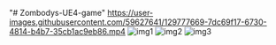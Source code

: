 "# Zombodys-UE4-game" 
https://user-images.githubusercontent.com/59627641/129777669-7dc69f17-6730-4814-b4b7-35cb1ac9eb86.mp4
![img1](https://user-images.githubusercontent.com/59627641/129777640-0ce922ac-0ea1-44c9-ae79-0d5792d9f57d.jpg)
![img2](https://user-images.githubusercontent.com/59627641/129777651-4f95176d-e9b2-4201-a604-6adc7c29650c.jpg)
![img3](https://user-images.githubusercontent.com/59627641/129777655-49c3b247-05b4-4c11-a021-45e6bee95e99.jpg)




